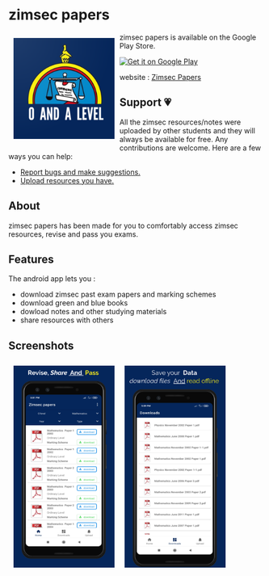# zimsec papers

<img src="/assets/images/zimsec_logo1.png" align="left"
width="200" hspace="10" vspace="10">

zimsec papers is available on the Google Play Store.

<p align="left">
<a href="https://play.google.com/store/apps/details?id=com.edufree.zimsec">
    <img alt="Get it on Google Play"
        height="90"
        src="https://play.google.com/intl/en_us/badges/images/generic/en_badge_web_generic.png" />
</a>  
</p>

website : [Zimsec Papers](https://zimsecpapers.github.io)

## Support 💗

All the zimsec resources/notes were uploaded by other students and they will always be available for free. Any contributions are welcome. Here are a few ways you can help:
 * [Report bugs and make suggestions.](https://zimsecpapers.herokuapp.com/feedback)
 * [Upload resources you have.](https://zimsecpapers.herokuapp.com/upload)

## About
zimsec papers has been made for you to comfortably access zimsec resources, revise and pass you exams.

## Features

The android app lets you :
- download zimsec past exam papers and marking schemes
- download green and blue books
- dowload notes and other studying materials
- share resources with others

## Screenshots

[<img src="/assets/images/screenshot1.png" align="left"
width="200"
    hspace="10" vspace="10">](/assets/images/screenshot1.png)
[<img src="/assets/images/screenshot2.png" align="center"
width="200"
    hspace="10" vspace="10">](/assets/images/screenshot2.png)

